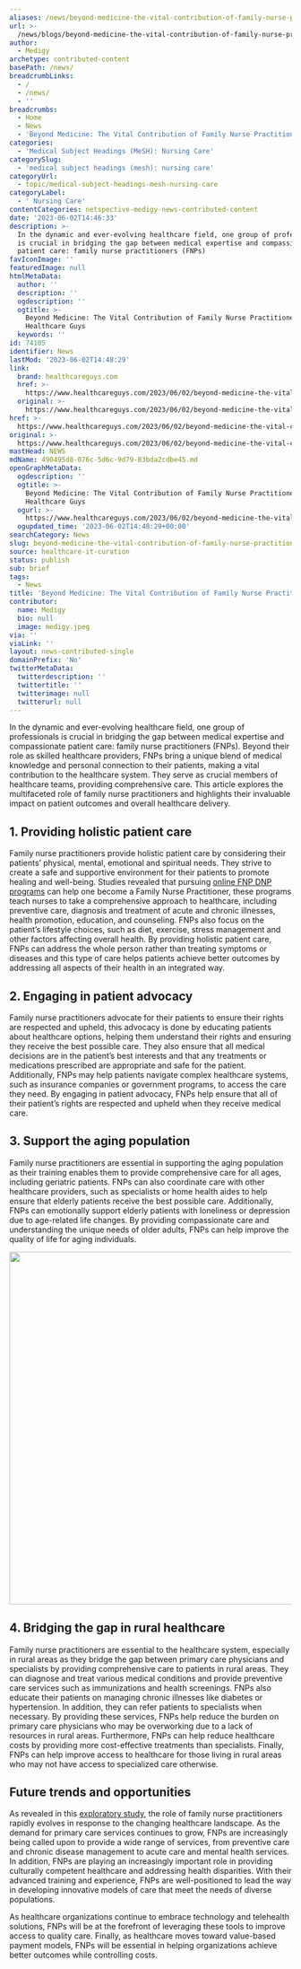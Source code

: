 ```yaml
---
aliases: /news/beyond-medicine-the-vital-contribution-of-family-nurse-practitioners
url: >-
  /news/blogs/beyond-medicine-the-vital-contribution-of-family-nurse-practitioners
author:
  - Medigy
archetype: contributed-content
basePath: /news/
breadcrumbLinks:
  - /
  - /news/
  - ''
breadcrumbs:
  - Home
  - News
  - 'Beyond Medicine: The Vital Contribution of Family Nurse Practitioners'
categories:
  - 'Medical Subject Headings (MeSH): Nursing Care'
categorySlug:
  - 'medical subject headings (mesh): nursing care'
categoryUrl:
  - topic/medical-subject-headings-mesh-nursing-care
categoryLabel:
  - ' Nursing Care'
contentCategories: netspective-medigy-news-contributed-content
date: '2023-06-02T14:46:33'
description: >-
  In the dynamic and ever-evolving healthcare field, one group of professionals
  is crucial in bridging the gap between medical expertise and compassionate
  patient care: family nurse practitioners (FNPs)
favIconImage: ''
featuredImage: null
htmlMetaData:
  author: ''
  description: ''
  ogdescription: ''
  ogtitle: >-
    Beyond Medicine: The Vital Contribution of Family Nurse Practitioners | The
    Healthcare Guys
  keywords: ''
id: 74105
identifier: News
lastMod: '2023-06-02T14:48:29'
link:
  brand: healthcareguys.com
  href: >-
    https://www.healthcareguys.com/2023/06/02/beyond-medicine-the-vital-contribution-of-family-nurse-practitioners/
  original: >-
    https://www.healthcareguys.com/2023/06/02/beyond-medicine-the-vital-contribution-of-family-nurse-practitioners/
href: >-
  https://www.healthcareguys.com/2023/06/02/beyond-medicine-the-vital-contribution-of-family-nurse-practitioners/
original: >-
  https://www.healthcareguys.com/2023/06/02/beyond-medicine-the-vital-contribution-of-family-nurse-practitioners/
mastHead: NEWS
mdName: 490495d8-076c-5d6c-9d79-83bda2cdbe45.md
openGraphMetaData:
  ogdescription: ''
  ogtitle: >-
    Beyond Medicine: The Vital Contribution of Family Nurse Practitioners | The
    Healthcare Guys
  ogurl: >-
    https://www.healthcareguys.com/2023/06/02/beyond-medicine-the-vital-contribution-of-family-nurse-practitioners/
  ogupdated_time: '2023-06-02T14:48:29+00:00'
searchCategory: News
slug: beyond-medicine-the-vital-contribution-of-family-nurse-practitioners
source: healthcare-it-curation
status: publish
sub: brief
tags:
  - News
title: 'Beyond Medicine: The Vital Contribution of Family Nurse Practitioners'
contributor:
  name: Medigy
  bio: null
  image: medigy.jpeg
via: ''
viaLink: ''
layout: news-contributed-single
domainPrefix: 'No'
twitterMetaData:
  twitterdescription: ''
  twittertitle: ''
  twitterimage: null
  twitterurl: null
---
```

<p><span style="font-weight: 400;">In the dynamic and ever-evolving healthcare field, one group of professionals is crucial in bridging the gap between medical expertise and compassionate patient care: family nurse practitioners (FNPs). Beyond their role as skilled healthcare providers, FNPs bring a unique blend of medical knowledge and personal connection to their patients, making a vital contribution to the healthcare system. They serve as crucial members of healthcare teams, providing comprehensive care. This article explores the multifaceted role of family nurse practitioners and highlights their invaluable impact on patient outcomes and overall healthcare delivery.</span></p>
<h2><b>1. Providing holistic patient care</b></h2>
<p><span style="font-weight: 400;">Family nurse practitioners provide holistic patient care by considering their patients&#8217; physical, mental, emotional and spiritual needs. They strive to create a safe and supportive environment for their patients to promote healing and well-being. Studies revealed that pursuing </span><a href="https://onlinenursing.uindy.edu/programs/online-dnp-fnp-program" target="_blank" rel="noopener"><span style="font-weight: 400;">online FNP DNP programs</span></a><span style="font-weight: 400;"> can help one become a Family Nurse Practitioner, these programs teach nurses to take a comprehensive approach to healthcare, including preventive care, diagnosis and treatment of acute and chronic illnesses, health promotion, education, and counseling. FNPs also focus on the patient&#8217;s lifestyle choices, such as diet, exercise, stress management and other factors affecting overall health. By providing holistic patient care, FNPs can address the whole person rather than treating symptoms or diseases and this type of care helps patients achieve better outcomes by addressing all aspects of their health in an integrated way.</span></p>
<h2><b>2. Engaging in patient advocacy </b></h2>
<p><span style="font-weight: 400;">Family nurse practitioners advocate for their patients to ensure their rights are respected and upheld, this advocacy is done by educating patients about healthcare options, helping them understand their rights and ensuring they receive the best possible care. They also ensure that all medical decisions are in the patient&#8217;s best interests and that any treatments or medications prescribed are appropriate and safe for the patient. Additionally, FNPs may help patients navigate complex healthcare systems, such as insurance companies or government programs, to access the care they need. By engaging in patient advocacy, FNPs help ensure that all of their patient&#8217;s rights are respected and upheld when they receive medical care.</span></p>
<h2><b>3. Support the aging population</b></h2>
<p><span style="font-weight: 400;">Family nurse practitioners are essential in supporting the aging population as their training enables them to provide comprehensive care for all ages, including geriatric patients. FNPs can also coordinate care with other healthcare providers, such as specialists or home health aides to help ensure that elderly patients receive the best possible care. Additionally, FNPs can emotionally support elderly patients with loneliness or depression due to age-related life changes. By providing compassionate care and understanding the unique needs of older adults, FNPs can help improve the quality of life for aging individuals.</span></p>
<img loading="lazy" class="aligncenter wp-image-74106 size-full" src="https://www.healthcareguys.com/wp-content/uploads/2023/06/Nurse_02.jpg" alt="" width="934" height="629" srcset="https://www.healthcareguys.com/wp-content/uploads/2023/06/Nurse_02.jpg 934w, https://www.healthcareguys.com/wp-content/uploads/2023/06/Nurse_02-768x517.jpg 768w" sizes="(max-width: 934px) 100vw, 934px" />
<h2><b>4. Bridging the gap in rural healthcare</b></h2>
<p><span style="font-weight: 400;">Family nurse practitioners are essential to the healthcare system, especially in rural areas as they bridge the gap between primary care physicians and specialists by providing comprehensive care to patients in rural areas. They can diagnose and treat various medical conditions and provide preventive care services such as immunizations and health screenings. FNPs also educate their patients on managing chronic illnesses like diabetes or hypertension. In addition, they can refer patients to specialists when necessary. By providing these services, FNPs help reduce the burden on primary care physicians who may be overworking due to a lack of resources in rural areas. Furthermore, FNPs can help reduce healthcare costs by providing more cost-effective treatments than specialists. Finally, FNPs can help improve access to healthcare for those living in rural areas who may not have access to specialized care otherwise.</span></p>
<h2><b>Future trends and opportunities</b></h2>
<p><span style="font-weight: 400;">As revealed in this </span><a href="https://www.ncbi.nlm.nih.gov/pmc/articles/PMC10154049/" target="_blank" rel="noopener"><span style="font-weight: 400;">exploratory study</span></a><span style="font-weight: 400;">, the role of family nurse practitioners rapidly evolves in response to the changing healthcare landscape. As the demand for primary care services continues to grow, FNPs are increasingly being called upon to provide a wide range of services, from preventive care and chronic disease management to acute care and mental health services. In addition, FNPs are playing an increasingly important role in providing culturally competent healthcare and addressing health disparities. With their advanced training and experience, FNPs are well-positioned to lead the way in developing innovative models of care that meet the needs of diverse populations.</span></p>
<p><span style="font-weight: 400;">As healthcare organizations continue to embrace technology and telehealth solutions, FNPs will be at the forefront of leveraging these tools to improve access to quality care. Finally, as healthcare moves toward value-based payment models, FNPs will be essential in helping organizations achieve better outcomes while controlling costs.</span></p>

